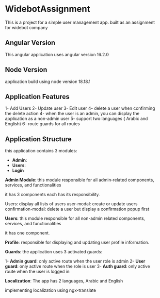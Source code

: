 # WidebotAssignment

This is a project for a simple user management app. built as an assignment for widebot company

## Angular Version
This angular application uses angular version 16.2.0

## Node Version
application build using node version 18.18.1


## Application Features
1- Add Users
2- Update user
3- Edit user
4- delete a user when confirming the delete action
4- when the user is an admin, you can display the application as a non-admin user
5- support two languages ( Arabic and English)
6- route guards for all routes 

## Application Structure

this application contains 3 modules:

- **Admin**:
- **Users**:
- **Login**

**Admin Module**:
this module responsible for all admin-related components, services, and functionalities

it has 3 components each has its responsibility.

Users: display all lists of users
user-modal: create or update users
confirmation-modal: delete a user but display a confirmation popup first


**Users**:
this module responsible for all non-admin related components, services, and functionalities

it has one component.

**Profile**: responsible for displaying and updating user profile information.


**Guards**:
the application uses 3 activated guards:

1- **Admin guard**: only active route when the user role is admin
2- **User guard**: only active route when the role is user
3- **Auth guard**: only active route when the user is logged in


**Localization**:
The app has 2 languages, Arabic and English 

implementing localization using ngx-translate
